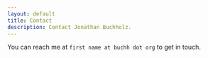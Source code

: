 ```yaml
---
layout: default
title: Contact
description: Contact Jonathan Buchholz.
---
```

You can reach me at `first name at buchh dot org` to get in touch.
